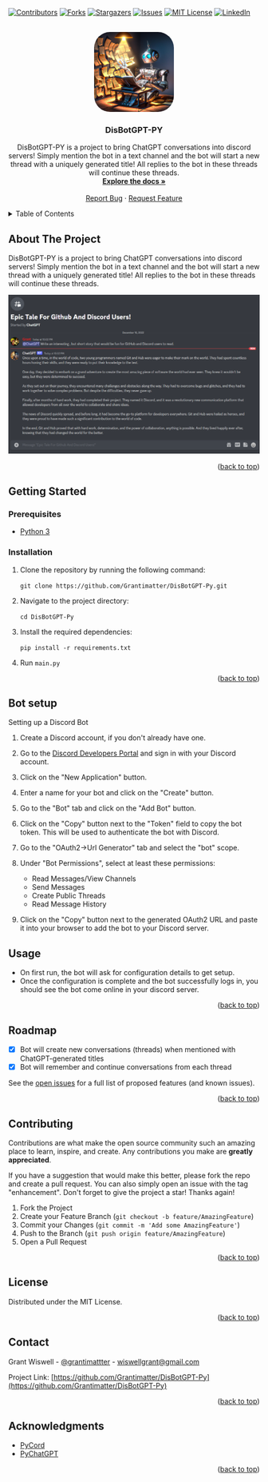 <!-- Improved compatibility of back to top link: See: https://github.com/othneildrew/Best-README-Template/pull/73 -->
<a name="readme-top"></a>

<!-- PROJECT SHIELDS -->
<!--
*** I'm using markdown "reference style" links for readability.
*** Reference links are enclosed in brackets [ ] instead of parentheses ( ).
*** See the bottom of this document for the declaration of the reference variables
*** for contributors-url, forks-url, etc. This is an optional, concise syntax you may use.
*** https://www.markdownguide.org/basic-syntax/#reference-style-links
-->
[![Contributors][contributors-shield]][contributors-url]
[![Forks][forks-shield]][forks-url]
[![Stargazers][stars-shield]][stars-url]
[![Issues][issues-shield]][issues-url]
[![MIT License][license-shield]][license-url]
[![LinkedIn][linkedin-shield]][linkedin-url]



<!-- PROJECT LOGO -->
<br />
<div align="center">
  <a href="https://github.com/Grantimatter/DisBotGPT-Py">
    <img src="./logo.png" alt="Logo" width="160" height="160" style="border-radius:2rem">
  </a>

<h3 align="center">DisBotGPT-PY</h3>

  <p align="center">
    DisBotGPT-PY is a project to bring ChatGPT conversations into discord servers!
    Simply mention the bot in a text channel and the bot will start a new thread with a uniquely generated title! All replies to the bot in these threads will continue these threads.
    <br />
    <a href="https://github.com/Grantimatter/DisBotGPT-Py"><strong>Explore the docs »</strong></a>
    <br />
    <br />
    <a href="https://github.com/Grantimatter/DisBotGPT-Py/issues">Report Bug</a>
    ·
    <a href="https://github.com/Grantimatter/DisBotGPT-Py/issues">Request Feature</a>
  </p>
</div>


<!-- TABLE OF CONTENTS -->
<details>
  <summary>Table of Contents</summary>
  <ol>
    <li>
      <a href="#about-the-project">About The Project</a>
    </li>
    <li>
      <a href="#getting-started">Getting Started</a>
      <ul>
        <li><a href="#prerequisites">Prerequisites</a></li>
        <li><a href="#installation">Installation</a></li>
      </ul>
    </li>
    <li><a href="#usage">Usage</a></li>
    <li><a href="#roadmap">Roadmap</a></li>
    <li><a href="#contributing">Contributing</a></li>
    <li><a href="#license">License</a></li>
    <li><a href="#contact">Contact</a></li>
    <li><a href="#acknowledgments">Acknowledgments</a></li>
  </ol>
</details>



<!-- ABOUT THE PROJECT -->
## About The Project

DisBotGPT-PY is a project to bring ChatGPT conversations into discord servers! Simply mention the bot in a text channel and the bot will start a new thread with a uniquely generated title! All replies to the bot in these threads will continue these threads.

![DisBotGPT-PY Screen Shot](/example.png)
<p align="right">(<a href="#readme-top">back to top</a>)</p>



<!-- GETTING STARTED -->
## Getting Started

### Prerequisites

* [Python 3](https://www.python.org/downloads/)

### Installation
1. Clone the repository by running the following command:

    `git clone https://github.com/Grantimatter/DisBotGPT-Py.git`

2. Navigate to the project directory:

    `cd DisBotGPT-Py`

3. Install the required dependencies:

    `pip install -r requirements.txt`

4. Run `main.py`

<p align="right">(<a href="#readme-top">back to top</a>)</p>



<!-- USAGE EXAMPLES -->

## Bot setup
Setting up a Discord Bot

1. Create a Discord account, if you don't already have one.

2. Go to the [Discord Developers Portal](https://discord.com/developers/docs/game-sdk/applications) and sign in with your Discord account.

3. Click on the "New Application" button.

4. Enter a name for your bot and click on the "Create" button.

5. Go to the "Bot" tab and click on the "Add Bot" button.

6. Click on the "Copy" button next to the "Token" field to copy the bot token. This will be used to authenticate the bot with Discord.

7. Go to the "OAuth2->Url Generator" tab and select the "bot" scope.

8. Under "Bot Permissions", select at least these permissions:
   - Read Messages/View Channels
   - Send Messages
   - Create Public Threads
   - Read Message History

9.  Click on the "Copy" button next to the generated OAuth2 URL and paste it into your browser to add the bot to your Discord server.

## Usage

- On first run, the bot will ask for configuration details to get setup.
- Once the configuration is complete and the bot successfully logs in, you should see the bot come online in your discord server.

<p align="right">(<a href="#readme-top">back to top</a>)</p>



<!-- ROADMAP -->
## Roadmap

- [x] Bot will create new conversations (threads) when mentioned with ChatGPT-generated titles
- [x] Bot will remember and continue conversations from each thread

See the [open issues](https://github.com/Grantimatter/DisBotGPT-Py/issues) for a full list of proposed features (and known issues).

<p align="right">(<a href="#readme-top">back to top</a>)</p>



<!-- CONTRIBUTING -->
## Contributing

Contributions are what make the open source community such an amazing place to learn, inspire, and create. Any contributions you make are **greatly appreciated**.

If you have a suggestion that would make this better, please fork the repo and create a pull request. You can also simply open an issue with the tag "enhancement".
Don't forget to give the project a star! Thanks again!

1. Fork the Project
2. Create your Feature Branch (`git checkout -b feature/AmazingFeature`)
3. Commit your Changes (`git commit -m 'Add some AmazingFeature'`)
4. Push to the Branch (`git push origin feature/AmazingFeature`)
5. Open a Pull Request

<p align="right">(<a href="#readme-top">back to top</a>)</p>



<!-- LICENSE -->
## License

Distributed under the MIT License.

<p align="right">(<a href="#readme-top">back to top</a>)</p>



<!-- CONTACT -->
## Contact

Grant Wiswell - [@grantimattter](https://twitter.com/grantimattter) - wiswellgrant@gmail.com

Project Link: [https://github.com/Grantimatter/DisBotGPT-Py](https://github.com/Grantimatter/DisBotGPT-Py)

<p align="right">(<a href="#readme-top">back to top</a>)</p>



<!-- ACKNOWLEDGMENTS -->
## Acknowledgments

* [PyCord](https://docs.pycord.dev/en/stable/)
* [PyChatGPT](https://github.com/rawandahmad698/PyChatGPT)


<p align="right">(<a href="#readme-top">back to top</a>)</p>


<!-- MARKDOWN LINKS & IMAGES -->
<!-- https://www.markdownguide.org/basic-syntax/#reference-style-links -->
[contributors-shield]: https://img.shields.io/github/contributors/Grantimatter/DisBotGPT-Py.svg?style=for-the-badge
[contributors-url]: https://github.com/Grantimatter/DisBotGPT-Py/graphs/contributors
[forks-shield]: https://img.shields.io/github/forks/Grantimatter/DisBotGPT-Py.svg?style=for-the-badge
[forks-url]: https://github.com/Grantimatter/DisBotGPT-Py/network/members
[stars-shield]: https://img.shields.io/github/stars/Grantimatter/DisBotGPT-Py.svg?style=for-the-badge
[stars-url]: https://github.com/Grantimatter/DisBotGPT-Py/stargazers
[issues-shield]: https://img.shields.io/github/issues/Grantimatter/DisBotGPT-Py.svg?style=for-the-badge
[issues-url]: https://github.com/Grantimatter/DisBotGPT-Py/issues
[license-shield]: https://img.shields.io/github/license/Grantimatter/DisBotGPT-Py.svg?style=for-the-badge
[license-url]: https://github.com/Grantimatter/DisBotGPT-Py/blob/master/LICENSE.txt
[linkedin-shield]: https://img.shields.io/badge/-LinkedIn-black.svg?style=for-the-badge&logo=linkedin&colorB=555
[linkedin-url]: https://linkedin.com/in/linkedin_username
[product-screenshot]: images/screenshot.png